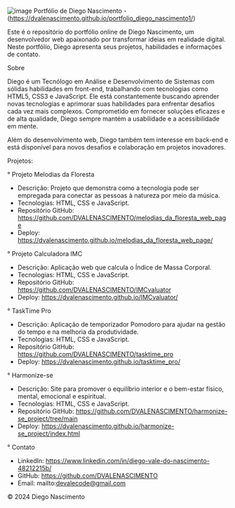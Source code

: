![image](https://github.com/DVALENASCIMENTO/meu_primeiro_portfolio/assets/105137007/412edbf8-13cc-480e-a3e7-2707dd18cef0)
Portfólio de Diego Nascimento - (https://dvalenascimento.github.io/portfolio_diego_nascimento1/)

Este é o repositório do portfólio online de Diego Nascimento, um desenvolvedor web apaixonado por transformar ideias em realidade digital. Neste portfólio, Diego apresenta seus projetos, habilidades e informações de contato.

Sobre

Diego é um Tecnólogo em Análise e Desenvolvimento de Sistemas com sólidas habilidades em front-end, trabalhando com tecnologias como HTML5, CSS3 e JavaScript. Ele está constantemente buscando aprender novas tecnologias e aprimorar suas habilidades para enfrentar desafios cada vez mais complexos. Comprometido em fornecer soluções eficazes e de alta qualidade, Diego sempre mantém a usabilidade e a acessibilidade em mente.

Além do desenvolvimento web, Diego também tem interesse em back-end e está disponível para novos desafios e colaboração em projetos inovadores.

Projetos:

° Projeto Melodias da Floresta

- Descrição: Projeto que demonstra como a tecnologia pode ser empregada para conectar as pessoas à natureza por meio da música.
- Tecnologias: HTML, CSS e JavaScript.
- Repositório GitHub: https://github.com/DVALENASCIMENTO/melodias_da_floresta_web_page
- Deploy: https://dvalenascimento.github.io/melodias_da_floresta_web_page/

° Projeto Calculadora IMC

- Descrição: Aplicação web que calcula o Índice de Massa Corporal.
- Tecnologias: HTML, CSS e JavaScript.
- Repositório GitHub: https://github.com/DVALENASCIMENTO/IMCvaluator
- Deploy: https://dvalenascimento.github.io/IMCvaluator/ 


° TaskTime Pro

- Descrição: Aplicação de temporizador Pomodoro para ajudar na gestão do tempo e na melhoria da produtividade.
- Tecnologias: HTML, CSS e JavaScript.
- Repositório GitHub: https://github.com/DVALENASCIMENTO/tasktime_pro
- Deploy: https://dvalenascimento.github.io/tasktime_pro/


° Harmonize-se

- Descrição: Site para promover o equilíbrio interior e o bem-estar físico, mental, emocional e espiritual.
- Tecnologias: HTML, CSS e JavaScript.
- Repositório GitHub: https://github.com/DVALENASCIMENTO/harmonize-se_project/tree/main 
- Deploy: https://dvalenascimento.github.io/harmonize-se_project/index.html


° Contato

- LinkedIn: https://www.linkedin.com/in/diego-vale-do-nascimento-48212215b/
- GitHub: https://github.com/DVALENASCIMENTO
- Email: mailto:devalecode@gmail.com

© 2024 Diego Nascimento
